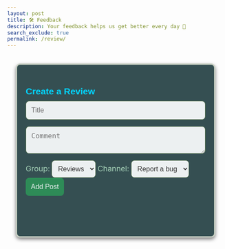 ```yaml
---
layout: post 
title: 🛠️ Feedback
description: Your feedback helps us get better every day 💬
search_exclude: true
permalink: /review/
---
```


<style>
@import url('https://fonts.googleapis.com/css2?family=Poppins:wght@300;400;600&display=swap');

h2, h3 {
    font-family: 'Poppins', sans-serif;
    color: #00d4ff;
    margin-bottom: 10px;
}

h1 {
    font-family: "Poppins", sans-serif;
    color: #000000;
    font-size: 2.5em;
    margin-bottom: 10px;
}
/* Flex Container for Centered Content */
.flex-column-centered {
    display: flex;
    flex-direction: column;
    align-items: center;
    width: 100%;
    padding: 20px;
    box-sizing: border-box;
}

/* Shared Styles for Containers */
.form-container, .post-item {
    display: flex;
    flex-direction: column;
    width: 100%;
    max-width: 800px;
    background-color: #354f52; /* Deep Earthy Green */
    box-shadow: 0 4px 8px rgba(0, 0, 0, 0.5);
    padding: 20px;
    border-radius: 10px;
    border: 3px solid #cad2c5;
    color: #e0e0e0;
    margin-bottom: 20px;
    box-sizing: border-box;
}

/* Styling for Post Title and Text */
.post-item h3, .post-item p {
    margin-bottom: 10px;
    width: 100%;
}

.post-item h3 {
    font-size: 1.5rem;
    color: #000000; /* Soft muted green */
}

.post-item p {
    font-size: 1rem;
}

/* Form Styling */
.form-container input, .form-container textarea {
    margin-bottom: 15px;
    padding: 12px;
    border-radius: 8px;
    border: 1px solid #4b6b43;
    width: 100%;
    font-size: 1rem;
    background-color: #ecf0f1;
    color: #333;
}

.form-container button {
    padding: 12px;
    border-radius: 8px;
    border: none;
    background-color: #2E8B57; /* Forest Green */
    color: #ecf0f1;
    font-size: 1rem;
    cursor: pointer;
    transition: background-color 0.3s ease;
}

.form-container button:hover {
    background-color: #000000;
}

/* Dropdowns */
.dropdown-container label {
    margin-bottom: 5px;
    font-size: 1.1rem;
    color: #a8d5ba; /* Soft muted green */
}

.dropdown-container select {
    padding: 10px;
    border-radius: 8px;
    border: 1px solid #4b6b43;
    font-size: 1rem;
    background-color: #ecf0f1;
    color: #333;
}

/* Image Scroller */
.image-scroller {
    width: 100%;
    overflow-x: auto;
    white-space: nowrap;
    margin: 20px 0;
    background-color: #0d3b18;
    border-radius: 10px;
    box-shadow: 0 4px 8px rgba(0, 0, 0, 0.5);
}

.image-scroller img {
    display: inline-block;
    width: 400px;
    height: 300px;
    margin-right: 10px;
    border-radius: 8px;
    object-fit: cover;
}

/* Posts Details */
.details {
    display: flex;
    flex-direction: column;
    width: 100%;
    max-width: 1000px;
    margin-top: 20px;
    padding: 20px;
    box-sizing: border-box;
}

/* Post Item Styling */
.post-item {
    margin-bottom: 20px;
    background-color: #ced4da;
    border-radius: 10px;
    padding: 20px;
}

.post-item button {
    background-color: #8b0000; /* Deep earthy red */
    margin-top: 10px;
}

.post-item button:hover {
    background-color: #600000;
}

/* Dots for Slideshow */
.dot {
    display: inline-block;
    width: 18px;
    height: 18px;
    margin: 5px;
    background-color: #555;
    border-radius: 50%;
    cursor: pointer;
}

.dot.active {
    background-color: #000000; /* Soft muted green */
}


</style>

<div class="flex-column-centered">
    <div class="form-container">
  <h2>Create a Review</h2>
  <form id="postForm">
    <input type="text" id="title" name="title" required placeholder="Title">
    <textarea id="comment" name="comment" required placeholder="Comment"></textarea>
    <!-- Dropdowns for Group and Channel Selection -->
    <div class="dropdown-container">
      <label for="group-select">Group:</label>
      <select id="group-select" name="group">
        <option value="camping">Reviews</option>
      </select>
      <label for="channel-select">Channel:</label>
      <select id="channel-select" name="channel">
        <option value=5>Report a bug</option> <!-- original had both this and other parts with data-channel-id for the value portion. didn't work for my version so changed to value. this was how it is in the one channel post function -->
        <option value=6>Suggestions</option>
        <option value=7>Reviews</option>
      </select>
    </div>
    <button type="submit">Add Post</button>
   </form>
  <div>
    <p id="count"></p>
    <div class="details" id="details"></div>
  </div>

  <script>
  // Toggle visibility of item lists
  function toggleItems(id) {
    const selectedItem = document.getElementById(id);
    const currentState = selectedItem.style.display;
    selectedItem.style.display = currentState === 'none' ? 'block' : 'none';
  }

  // Handle item selection
  function selectItem(button, type, category) {
    const color = type === 'most' ? 'green' : 'red';
    button.style.backgroundColor = color;
    button.style.color = 'white';

    // Show the post form
    const formContainer = document.getElementById('form-container');
    formContainer.style.display = 'block';

    // Pre-fill form data based on the selected category
    document.getElementById('title').value = `${category} - ${type} favorite`;
    document.getElementById('comment').value = `I selected ${button.innerText} as my ${type} favorite because`;
    // Set the group to "camping" and set the category for the dropdown
    document.getElementById('group-select').value = 'camping';
    document.getElementById('channel-select').value = category;

    const channelID = button.getAttribute('data-channel-id');
    document.getElementById('postForm').setAttribute('data-channel-id', channelID); // Save the channel ID to the form
  }
</script>

<script type="module">
  // delete function in its own script tag to put it in a global scope/independent 
  import { pythonURI, fetchOptions } from '{{ site.baseurl }}/assets/js/api/config.js';

    console.log('deletePost function is defined:', typeof deletePost === 'function');
    
    //attatch deletePost defintion to global window so that deletePost can still globally be defined under a script module 
    window.deletePost = async function deletePost(postId) {
      
      const token = localStorage.getItem('token'); 
        try {
          
            const response = await fetch(`${pythonURI}/api/campingPost`, {
              ...fetchOptions,
                method: 'DELETE',
                headers: {
                    'Content-Type': 'application/json',
                    'Authorization': `Bearer ${token}`
                },
                body: JSON.stringify({ id: postId })
            });

            if (!response.ok) {
                throw new Error('Failed to delete post: ' + response.statusText);
            }

            const data = await response.json();
            console.log('Post deleted successfully:', data.message);

            // Remove the deleted post from the UI
            document.querySelector(`#post-${postId}`).remove();

            // Update post count
            document.getElementById('count').innerHTML = `<h4>Total Posts: ${posts.length || 0}</h4>`;

        } catch (error) {
            console.error('Error deleting post:', error);
        }
    }
</script>

<script type="module">
document.addEventListener('DOMContentLoaded', async () => {
    const channelSelect = document.getElementById('channel-select');
    const selectedChannelId = channelSelect.value; // Get the selected channel from dropdown
    await fetchData(selectedChannelId); // Fetch posts BEFORE anything else
});

  import { pythonURI, fetchOptions } from '{{ site.baseurl }}/assets/js/api/config.js';

  // Fetch all arguments for a specific channel
  async function fetchArguments(channelId) {
    try {
      const response = await fetch(`${pythonURI}/api/posts/filter`, {
        ...fetchOptions,
        method: 'POST',
        headers: { 'Content-Type': 'application/json' },
        body: JSON.stringify({ channel_id: channelId })
      });

      if (!response.ok) throw new Error('Failed to fetch arguments: ' + response.statusText);

      const argumentsData = await response.json();
      argumentContainer.innerHTML = ""; // Clear existing arguments

      argumentsData.forEach(arg => {
        const card = document.createElement("div");
        card.classList.add("argument-card");

        const text = document.createElement("p");
        text.innerHTML = `<strong>${arg.user_name}:</strong> ${arg.comment}`; // Adjusted to match backend response structure

        card.appendChild(text);
        argumentContainer.appendChild(card);
      });
    } catch (error) {
      console.error('Error fetching arguments:', error);
    }
  }

  // Handle item selection
  function selectItem(button, type, category) {
    const color = type === 'most' ? 'green' : 'red';
    button.style.backgroundColor = color;
    button.style.color = 'white';

    // Create a post when an item is selected
    if (type === 'most') {
      document.getElementById('group-select').value = "camping";
      document.getElementById('channel-select').value = category;

      const postForm = document.getElementById('form-container');
      postForm.style.display = "block"; // Display post 
    }
  }

  // Handle form submission
  document.getElementById('postForm').addEventListener('submit', async (e) => {
    e.preventDefault();

    const title = document.getElementById('title').value;
    const comment = document.getElementById('comment').value;
    const group = document.getElementById('group-select').value;
    const channel = document.getElementById('channel-select').value;
    const channelID = document.getElementById('channel-select').value; // changed from original- now this will use the channel value that is chosen from channel select instead of data-channel-id
    const postData = {
      "title": title, 
      "comment": comment,
      "channel_id": channelID 
    }

    console.log(postData) // add this temporarily to see what comes up in inspect console 

    try {
      const response = await fetch(`${pythonURI}/api/post`, {
        ...fetchOptions,
        method: 'POST',
        headers: { 'Content-Type': 'application/json' },
        body: JSON.stringify(postData)
      });

      if (!response.ok) throw new Error('Failed to add post: ' + response.statusText);
      alert("Post added successfully!");

      await fetchData(channelID); // Refresh posts for the current channel

    } catch (error) {
      console.error('Error adding post:', error);
    }
  });

async function fetchPost(channelId) {
    try {
        // Fetch posts from the endpoint
        const response = await fetch(`${pythonURI}/api/post`, {
            ...fetchOptions,
            method: 'POST',
            headers: {
                'Content-Type': 'application/json'
            },
            body: JSON.stringify({ channel_id: channelId, user_id: userId }) // Adjust payload as needed
        });

        if (!response.ok) {
            throw new Error('Failed to fetch posts: ' + response.statusText);
        }

        // Parse the response to get the posts data
        const posts = await response.json();

        // Update the total posts count
        const countDiv = document.getElementById('count');
        countDiv.innerHTML = `<h4>Total Posts: ${posts.length || 0}</h4>`;

        // Clear and update the details section with the fetched posts
        const detailsDiv = document.getElementById('details');
        detailsDiv.innerHTML = ''; // Clear existing content

        // Loop through the posts and display them
        posts.forEach(post => {
            const postElement = document.createElement('div');
            postElement.className = 'post-item';
            postElement.style.marginBottom = '20px';
            postElement.id = `post-${post.id}`;

            // Create the delete button
            const deleteButton = `<button onclick="deletePost(${post.id})">Delete</button>`;

            // Add post content
            postElement.innerHTML = `
                <h3>${post.title}</h3>
                <p style="font-size: 0.9rem; color: #000000;"><em>${post.user_name}</em></p>
                <p>${post.comment}</p>
                ${deleteButton}
            `;

            detailsDiv.appendChild(postElement);
        });
    } catch (error) {
        console.error('Error fetching posts:', error);
    }
}


    /**
     * Fetch and display posts
     */
  async function fetchData(channelId) {
    try {
      const response = await fetch(`${pythonURI}/api/posts/filter`, {
        ...fetchOptions,
            method: 'POST',
            headers: {
                'Content-Type': 'application/json'
            },
            body: JSON.stringify({ channel_id: channelId })
        });
        if (!response.ok) {
            throw new Error('Failed to fetch posts: ' + response.statusText);
        }

        const postData = await response.json();
        document.getElementById('count').innerHTML = `<h4>Total Posts: ${postData.length || 0}</h4>`;
        const detailsDiv = document.getElementById('details');
        detailsDiv.innerHTML = '';

        postData.forEach(post => {
            const postElement = document.createElement('div');
            postElement.className = 'post-item';
            postElement.style.marginBottom = "20px";
            postElement.id = `post-${post.id}`;

             // Create the delete button
            const deleteButton = `<button onclick="deletePost(${post.id})">Delete</button>`;
            postElement.innerHTML = `
                <h3>${post.title}</h3>
                <p style="font-size: 0.9rem; color: #000000;"><em>${post.user_name}</em></p>
                <p>${post.comment}</p>
                ${deleteButton}
            `;

            postElement.innerHTML = `
                <h3>${post.title}</h3>
                <p style="font-size: 0.9rem; color: #000000;"><em>${post.user_name}</em></p>
                <p>${post.comment}</p>
                ${deleteButton}
            `;

            detailsDiv.appendChild(postElement);
        });
    } catch (error) {
        console.error('Error fetching data:', error);
    }
}

window.deletePost = async function deletePost(postId) {
    const token = localStorage.getItem('token');  // Get token from localStorage
    try {
        const response = await fetch(`${pythonURI}/api/post`, {
            ...fetchOptions,
            method: 'DELETE',
            headers: {
                'Content-Type': 'application/json',
                'Authorization': `Bearer ${token}`  
            },
            body: JSON.stringify({ id: postId })  // Send the postId to delete the specific post
        });

        if (!response.ok) {
            throw new Error('Failed to delete post: ' + response.statusText);
        }

        const data = await response.json();
        console.log('Post deleted successfully:', data.message);

        //remove post from dom by postid
        document.querySelector(`#post-${postId}`).remove();  
    } catch (error) {
        console.error('Error deleting post:', error);
    }
}

document.addEventListener('DOMContentLoaded', () => {
    const channelSelect = document.getElementById('channel-select');
    const selectedChannelId = channelSelect.value; // Get the selected channel from dropdown
    fetchData(selectedChannelId); // Fetch posts for the selected channel
});

document.getElementById('channel-select').addEventListener('change', function () {
    const selectedChannelId = this.value; // Get the selected channel
    fetchData(selectedChannelId); // Fetch posts for the new selection
});


</script>


